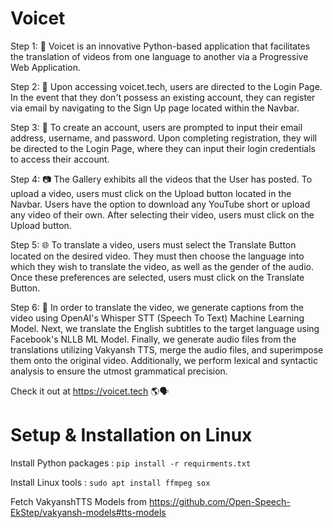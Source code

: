 # Voicet
Step 1: 🎥 Voicet is an innovative Python-based application that facilitates the translation of videos from one language to another via a Progressive Web Application.

Step 2: 🚪 Upon accessing voicet.tech, users are directed to the Login Page. In the event that they don't possess an existing account, they can register via email by navigating to the Sign Up page located within the Navbar.

Step 3: 📝 To create an account, users are prompted to input their email address, username, and password. Upon completing registration, they will be directed to the Login Page, where they can input their login credentials to access their account.

Step 4: 📷 The Gallery exhibits all the videos that the User has posted. To upload a video, users must click on the Upload button located in the Navbar. Users have the option to download any YouTube short or upload any video of their own. After selecting their video, users must click on the Upload button.

Step 5: 🌐 To translate a video, users must select the Translate Button located on the desired video. They must then choose the language into which they wish to translate the video, as well as the gender of the audio. Once these preferences are selected, users must click on the Translate Button.

Step 6: 🤖 In order to translate the video, we generate captions from the video using OpenAI's Whisper STT (Speech To Text) Machine Learning Model. Next, we translate the English subtitles to the target language using Facebook's NLLB ML Model. Finally, we generate audio files from the translations utilizing Vakyansh TTS, merge the audio files, and superimpose them onto the original video. Additionally, we perform lexical and syntactic analysis to ensure the utmost grammatical precision.

Check it out at https://voicet.tech 🌎🗣️

# Setup & Installation on Linux

Install Python packages : `pip install -r requirments.txt`

Install Linux tools : `sudo apt install ffmpeg sox`

Fetch VakyanshTTS Models from https://github.com/Open-Speech-EkStep/vakyansh-models#tts-models
